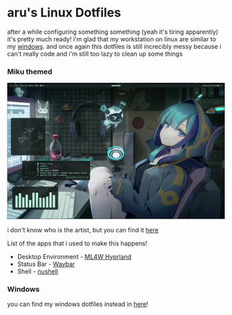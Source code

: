 # aru's Linux Dotfiles
after a while configuring something something (yeah it's tiring apparently) it's pretty much ready! i'm glad that my workstation on linux are similar to my [windows](https://github.com/akayanuarcandra/windows-dotfiles). and once again this dotfiles is still increcibly messy because i can't really code and i'm still too lazy to clean up some things

### Miku themed
![Linux Homepage](/images/desktop.png)

i don't know who is the artist, but you can find it [here](https://www.uhdpaper.com/2020/09/anime-girl-music-studio-4k-62607.html)

List of the apps that i used to make this happens!
* Desktop Environment - [ML4W Hyprland](https://www.ml4w.com/)
* Status Bar - [Waybar](https://github.com/Alexays/Waybar)
* Shell - [nushell](https://www.nushell.sh/)
### Windows
you can find my windows dotfiles instead in [here](https://github.com/akayanuarcandra/windows-dotfiles)!